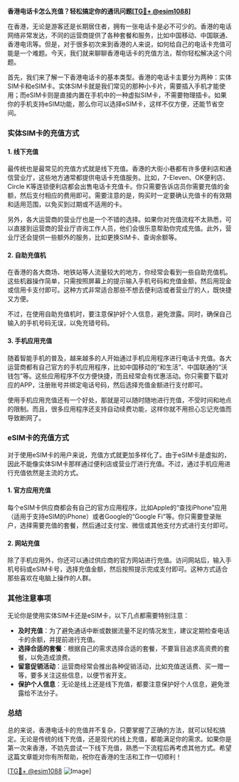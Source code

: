**香港电话卡怎么充值？轻松搞定你的通讯问题[[TG💪+ @esim1088](https://t.me/s/esim1088)]**

在香港，无论是游客还是长期居住者，拥有一张电话卡是必不可少的。香港的电话网络非常发达，不同的运营商提供了各种套餐和服务，比如中国移动、中国联通、香港电讯等。但是，对于很多初次来到香港的人来说，如何给自己的电话卡充值可能是一个难题。今天，我们就来聊聊香港电话卡的充值方法，帮你轻松解决这个问题。

首先，我们来了解一下香港电话卡的基本类型。香港的电话卡主要分为两种：实体SIM卡和eSIM卡。实体SIM卡就是我们常见的那种小卡片，需要插入手机才能使用；而eSIM卡则是直接内置在手机中的一种虚拟SIM卡，不需要物理插卡。如果你的手机支持eSIM功能，那么你可以选择eSIM卡，这样不仅方便，还能节省空间。

### 实体SIM卡的充值方式

#### 1. 线下充值

最传统也是最常见的充值方式就是线下充值。香港的大街小巷都有许多便利店和通信营业厅，这些地方通常都提供电话卡充值服务。比如，7-Eleven、OK便利店、Circle K等连锁便利店都会出售电话卡充值卡。你只需要告诉店员你需要充值的金额，然后支付相应的费用即可。需要注意的是，购买时一定要确认充值卡的有效期和适用范围，以免买到过期或不适用的卡。

另外，各大运营商的营业厅也是一个不错的选择。如果你对充值流程不太熟悉，可以直接到运营商的营业厅咨询工作人员，他们会很乐意帮助你完成充值。此外，营业厅还会提供一些额外的服务，比如更换SIM卡、查询余额等。

#### 2. 自助充值机

在香港的各大商场、地铁站等人流量较大的地方，你经常会看到一些自助充值机。这些机器操作简单，只需按照屏幕上的提示输入手机号码和充值金额，然后用现金或信用卡支付即可。这种方式非常适合那些不想去便利店或者营业厅的人，既快捷又方便。

不过，在使用自助充值机时，要注意保护好个人信息，避免泄露。同时，确保自己输入的手机号码无误，以免充错号码。

#### 3. 手机应用充值

随着智能手机的普及，越来越多的人开始通过手机应用程序进行电话卡充值。各大运营商都有自己官方的手机应用程序，比如中国移动的“和生活”、中国联通的“沃钱包”等。这些应用程序不仅方便快捷，而且经常会有优惠活动。你只需要下载对应的APP，注册账号并绑定电话号码，然后选择充值金额进行支付即可。

使用手机应用充值还有一个好处，那就是可以随时随地进行充值，不受时间和地点的限制。而且，很多应用程序还支持自动续费功能，这样你就不用担心忘记充值而导致断网了。

### eSIM卡的充值方式

对于使用eSIM卡的用户来说，充值方式就更加多样化了。由于eSIM卡是虚拟的，因此不能像实体SIM卡那样通过便利店或营业厅进行充值。不过，通过手机应用进行充值依然是主流的方式。

#### 1. 官方应用充值

每个eSIM卡供应商都会有自己的官方应用程序，比如Apple的“查找iPhone”应用（适用于支持eSIM的iPhone）或者Google的“Google Fi”等。你只需要登录账户，选择需要充值的套餐，然后通过支付宝、微信或其他支付方式进行支付即可。

#### 2. 网站充值

除了手机应用外，你还可以通过供应商的官方网站进行充值。访问网站后，输入手机号码或eSIM卡号，选择充值金额，然后按照提示完成支付即可。这种方式适合那些喜欢在电脑上操作的人群。

### 其他注意事项

无论你是使用实体SIM卡还是eSIM卡，以下几点都需要特别注意：

- **及时充值**：为了避免通话中断或数据流量不足的情况发生，建议定期检查电话卡的余额，并提前进行充值。
- **选择合适的套餐**：根据自己的需求选择合适的套餐，不要盲目追求高资费的套餐，以免造成浪费。
- **留意促销活动**：运营商经常会推出各种促销活动，比如充值送话费、买一赠一等，要多关注这些信息，以便节省开支。
- **保护个人信息**：无论是线上还是线下充值，都要注意保护好个人信息，避免泄露给不法分子。

### 总结

总的来说，香港电话卡的充值并不复杂，只要掌握了正确的方法，就可以轻松搞定。无论是传统的线下充值，还是现代的线上充值，都能满足你的需求。如果你是第一次来香港，不妨先尝试一下线下充值，熟悉一下流程后再考虑其他方式。希望这篇文章能对你有所帮助，祝你在香港的生活和工作一切顺利！

[[TG💪+ @esim1088](https://t.me/s/esim1088) ![Image](https://i.postimg.cc/4NQfJmqS/Snipaste-2025-05-13-00-14-12.png)]